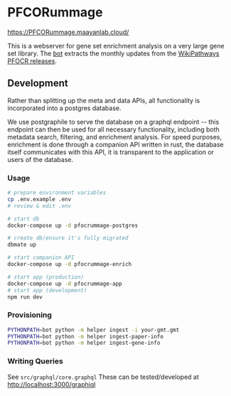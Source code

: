 # PFCORummage

<https://PFCORummage.maayanlab.cloud/>

This is a webserver for gene set enrichment analysis on a very large gene set library. The [bot](https://github.com/MaayanLab/pfocrummage/tree/main/bot) extracts the monthly updates from the [WikiPathways PFOCR releases](https://data.wikipathways.org/pfocr/current/).

## Development
Rather than splitting up the meta and data APIs, all functionality is incorporated into a postgres database.

We use postgraphile to serve the database on a graphql endpoint -- this endpoint can then be used for all necessary functionality, including both metadata search, filtering, and enrichment analysis. For speed purposes, enrichment is done through a companion API written in rust, the database itself communicates with this API, it is transparent to the application or users of the database.

### Usage
```bash
# prepare environment variables
cp .env.example .env
# review & edit .env

# start db
docker-compose up -d pfocrummage-postgres

# create db/ensure it's fully migrated
dbmate up

# start companion API
docker-compose up -d pfocrummage-enrich

# start app (production)
docker-compose up -d pfocrummage-app
# start app (development)
npm run dev
```

### Provisioning
```bash
PYTHONPATH=bot python -m helper ingest -i your-gmt.gmt
PYTHONPATH=bot python -m helper ingest-paper-info
PYTHONPATH=bot python -m helper ingest-gene-info
```

### Writing Queries
See `src/graphql/core.graphql`
These can be tested/developed at <http://localhost:3000/graphiql>
